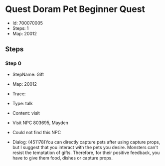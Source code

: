 # Quest Doram Pet Beginner Quest

- Id: 700070005
- Steps: 1
- Map: 20012

## Steps

### Step 0
- StepName:  Gift
- Map:  20012
- Trace:  
- Type:  talk
- Content:  visit
- Visit NPC 803695, Mayden

- Could not find this NPC
- Dialog: (451178)You can directly capture pets after using capture props, but I suggest that you interact with the pets you desire. Monsters can't resist the temptation of gifts. Therefore, for their positive feedback, you have to give them food, dishes or capture props.


